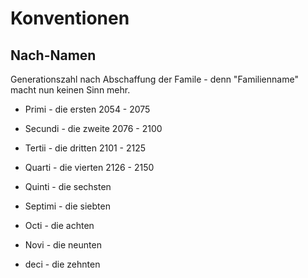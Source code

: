 # Konventionen



## Nach-Namen 
Generationszahl nach Abschaffung der Famile - denn "Familienname" macht nun keinen Sinn mehr.

- Primi - die ersten 2054 - 2075

- Secundi - die zweite 2076 - 2100

- Tertii - die dritten 2101 - 2125

- Quarti - die vierten 2126 - 2150

- Quinti - die sechsten

- Septimi - die siebten

- Octi - die achten

- Novi - die neunten

- deci - die zehnten